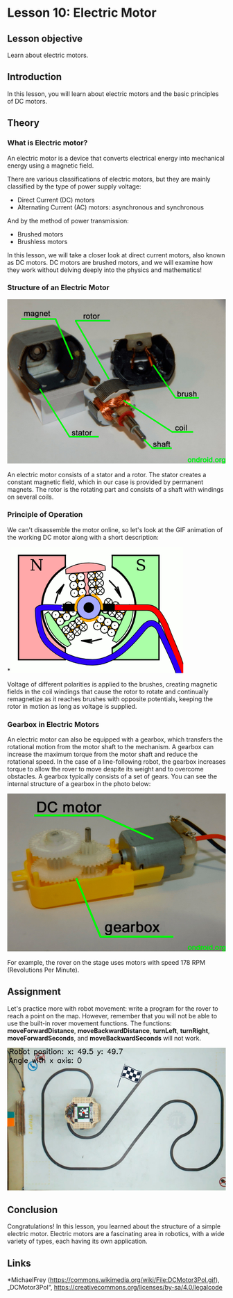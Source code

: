 # Lesson 10: Electric Motor

## Lesson objective
Learn about electric motors.

## Introduction
In this lesson, you will learn about electric motors and the basic principles of DC motors.

## Theory
### What is Electric motor?

An electric motor is a device that converts electrical energy into mechanical energy using a magnetic field.

There are various classifications of electric motors, but they are mainly classified by the type of power supply voltage:
- Direct Current (DC) motors
- Alternating Current (AC) motors: asynchronous and synchronous

And by the method of power transmission:
- Brushed motors
- Brushless motors


In this lesson, we will take a closer look at direct current motors, also known as DC motors. DC motors are brushed motors, and we will examine how they work without delving deeply into the physics and mathematics!

### Structure of an Electric Motor

![image](https://github.com/autolab-fi/line-robot-curriculum/blob/main/images/module_3/inside_motor.jpg?raw=True)

An electric motor consists of a stator and a rotor. The stator creates a constant magnetic field, which in our case is provided by permanent magnets. The rotor is the rotating part and consists of a shaft with windings on several coils.


### Principle of Operation

We can't disassemble the motor online, so let's look at the GIF animation of the working DC motor along with a short description:

*![image](https://github.com/autolab-fi/line-robot-curriculum/blob/main/images/module_3/animation.gif?raw=True)

Voltage of different polarities is applied to the brushes, creating magnetic fields in the coil windings that cause the rotor to rotate and continually remagnetize as it reaches brushes with opposite potentials, keeping the rotor in motion as long as voltage is supplied.

### Gearbox in Electric Motors

An electric motor can also be equipped with a gearbox, which transfers the rotational motion from the motor shaft to the mechanism. A gearbox can increase the maximum torque from the motor shaft and reduce the rotational speed. In the case of a line-following robot, the gearbox increases torque to allow the rover to move despite its weight and to overcome obstacles. A gearbox typically consists of a set of gears. You can see the internal structure of a gearbox in the photo below:

![image](https://github.com/autolab-fi/line-robot-curriculum/blob/main/images/module_3/small_size_gearbox.jpg?raw=True)


For example, the rover on the stage uses motors with speed 178 RPM (Revolutions Per Minute).

## Assignment
Let's practice more with robot movement: write a program for the rover to reach a point on the map. However, remember that you will not be able to use the built-in rover movement functions. The functions: **moveForwardDistance**, **moveBackwardDistance**, **turnLeft**, **turnRight**, **moveForwardSeconds**, and **moveBackwardSeconds** will not work. 

![image](https://github.com/autolab-fi/line-robot-curriculum/blob/main/images/module_3/finish_point.jpg?raw=True)


## Conclusion
Congratulations! In this lesson, you learned about the structure of a simple electric motor. Electric motors are a fascinating area in robotics, with a wide variety of types, each having its own application.

## Links
*MichaelFrey (https://commons.wikimedia.org/wiki/File:DCMotor3Pol.gif), „DCMotor3Pol“, https://creativecommons.org/licenses/by-sa/4.0/legalcode 